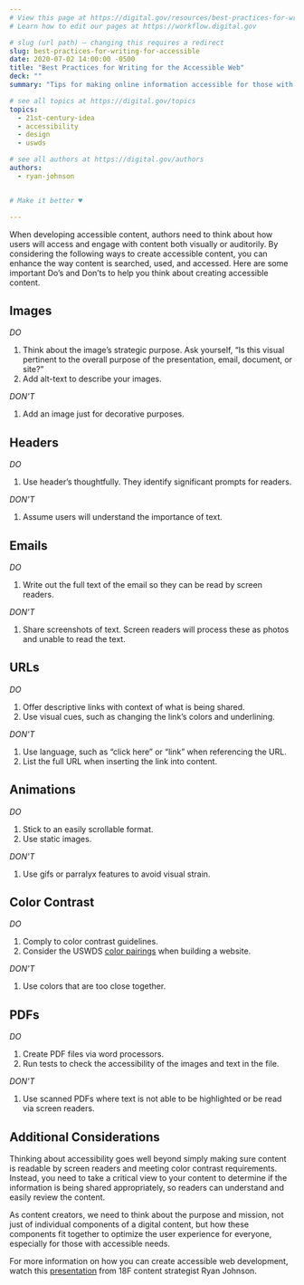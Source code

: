 ```yaml
---
# View this page at https://digital.gov/resources/best-practices-for-writing-for-accessible
# Learn how to edit our pages at https://workflow.digital.gov

# slug (url path) — changing this requires a redirect
slug: best-practices-for-writing-for-accessible
date: 2020-07-02 14:00:00 -0500
title: "Best Practices for Writing for the Accessible Web"
deck: ""
summary: "Tips for making online information accessible for those with auditory and visual needs."

# see all topics at https://digital.gov/topics
topics: 
  - 21st-century-idea
  - accessibility
  - design
  - uswds

# see all authors at https://digital.gov/authors
authors: 
  - ryan-johnson


# Make it better ♥

---
```


When developing accessible content, authors need to think about how users will access and engage with content both visually or auditorily. By considering the following ways to create accessible content, you can enhance the way content is searched, used, and accessed. Here are some important Do’s and Don’ts to help you think about creating accessible content.

## Images

*DO* 

1. Think about the image’s strategic purpose. Ask yourself, “Is this visual pertinent to the overall purpose of the presentation, email, document, or site?” 
2. Add alt-text to describe your images. 

*DON'T*

1. Add an image just for decorative purposes. 
 
## Headers

*DO*

1. Use header’s thoughtfully. They identify significant prompts for readers. 

*DON'T*

1. Assume users will understand the importance of text. 

## Emails

*DO*

1. Write out the full text of the email so they can be read by screen readers. 

*DON'T*

1. Share screenshots of text. Screen readers will process these as photos and unable to read the text. 

## URLs

*DO*

1. Offer descriptive links with context of what is being shared. 
2. Use visual cues, such as changing the link’s colors and underlining. 

*DON'T*

1. Use language, such as “click here” or “link” when referencing the URL. 
2. List the full URL when inserting the link into content. 

## Animations

*DO*

1. Stick to an easily scrollable format. 
2. Use static images. 

*DON'T*

1. Use gifs or parralyx features to avoid visual strain. 
  
## Color Contrast

*DO*

1. Comply to color contrast guidelines. 
2. Consider the USWDS [color pairings](https://designsystem.digital.gov/design-tokens/color/overview/#color-and-accessibility) when building a website. 

*DON'T*

1. Use colors that are too close together. 

## PDFs

*DO*

1. Create PDF files via word processors. 
2. Run tests to check the accessibility of the images and text in the file. 

*DON'T*

1. Use scanned PDFs where text is not able to be highlighted or be read via screen readers. 

## Additional Considerations

Thinking about accessibility goes well beyond simply making sure content is readable by screen readers and meeting color contrast requirements. Instead, you need to take a critical view to your content to determine if the information is being shared appropriately, so readers can understand and easily review the content. 

As content creators, we need to think about the purpose and mission, not just of individual components of a digital content, but how these components fit together to optimize the user experience for everyone, especially for those with accessible needs. 

For more information on how you can create accessible web development, watch this [presentation](https://digital.gov/event/2020/03/20/writing-for-accessible-web/) from 18F content strategist Ryan Johnson. 

